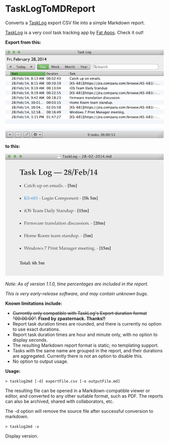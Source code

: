 TaskLogToMDReport
=================

Converts a [TaskLog](http://fat-apps.com/tasklog-mac/) export CSV file into a simple Markdown report.

[TaskLog](http://fat-apps.com/tasklog-mac/) is a very cool task tracking app by [Fat Apps](http://fat-apps.com/). Check it out!

**Export from this:**

![TaskLog Window](Screenshots/TaskLog.png)

**to this:**

![TaskLog MD Report](Screenshots/TaskLogReport.png)

_Note: As of version 1.1.0, time percentages are included in the report._

_This is very early-release software, and may contain unknown bugs._

__Known limitations include:__

- ~~Currently only compatible with TaskLog's Export duration format "00:00:00".~~ **Fixed by zpasternack. Thanks!!**
- Report task duration times are rounded, and there is currently no option to use exact durations.
- Report task duration times are hour and minute only, with no option to display seconds.
- The resulting Markdown report format is static; no templating support.
- Tasks with the same name are grouped in the report, and their durations are aggregated. Currently there is not an option to disable this.
- No option to output usage.

__Usage:__

`> tasklog2md [-d] exportFile.csv [-o outputFile.md]`

The resulting file can be opened in a Markdown-compatible viewer or editor, and converted to any other suitable format, such as PDF. The reports can also be archived, shared with collaborators, etc.

The -d option will remove the source file after successful conversion to markdown.

`> tasklog2md -v`

Display version.
